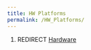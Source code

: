 ```yaml
---
title: HW Platforms
permalink: /HW_Platforms/
---
```


1.  REDIRECT [Hardware](/Hardware "wikilink")
